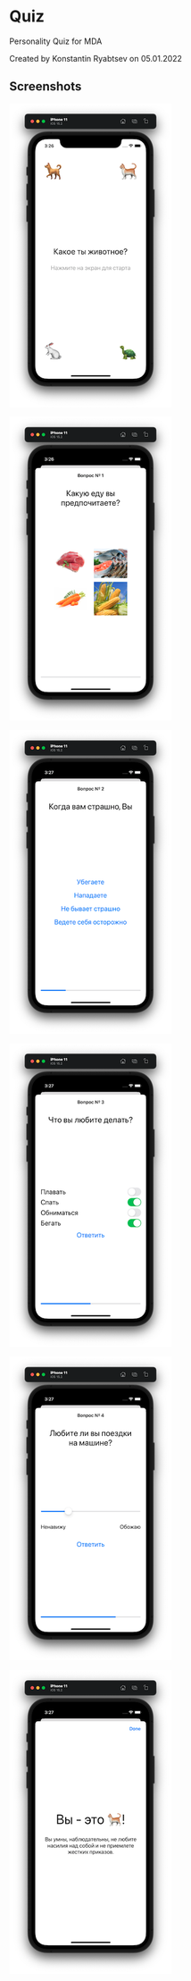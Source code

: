 # Quiz

Personality Quiz for MDA

Created by Konstantin Ryabtsev on 05.01.2022

## Screenshots

![Screenshot1](https://github.com/Konstantin-Ryabtsev/Quiz/blob/main/Quiz/Screenshots/Screenshot01.png?raw=true)

![Screenshot2](https://github.com/Konstantin-Ryabtsev/Quiz/blob/main/Quiz/Screenshots/Screenshot02.png?raw=true)

![Screenshot3](https://github.com/Konstantin-Ryabtsev/Quiz/blob/main/Quiz/Screenshots/Screenshot03.png?raw=true)

![Screenshot4](https://github.com/Konstantin-Ryabtsev/Quiz/blob/main/Quiz/Screenshots/Screenshot04.png?raw=true)

![Screenshot5](https://github.com/Konstantin-Ryabtsev/Quiz/blob/main/Quiz/Screenshots/Screenshot05.png?raw=true)

![Screenshot6](https://github.com/Konstantin-Ryabtsev/Quiz/blob/main/Quiz/Screenshots/Screenshot06.png?raw=true)
